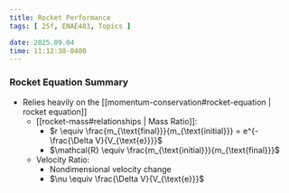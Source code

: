```yaml
---
title: Rocket Performance
tags: [ 25f, ENAE483, Topics ]

date: 2025.09.04
time: 11:12:38-0400
---
```


### Rocket Equation Summary
- Relies heavily on the [[momentum-conservation#rocket-equation | rocket equation]]
    - [[rocket-mass#relationships | Mass Ratio]]:
        - $r \equiv \frac{m_{\text{final}}}{m_{\text{initial}}} = e^{- \frac{\Delta V}{V_{\text{e}}}}$
        - $\mathcal{R} \equiv \frac{m_{\text{initial}}}{m_{\text{final}}}$
    - Velocity Ratio:
        - Nondimensional velocity change
        - $\nu \equiv \frac{\Delta V}{V_{\text{e}}}$
